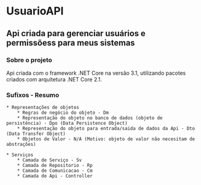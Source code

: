 # UsuarioAPI
## Api criada para gerenciar usuários e permissõess para meus sistemas

### Sobre o projeto
Api criada com o framework .NET Core na versão 3.1, utilizando pacotes criados com arquitetura .NET Core 2.1. 

### Sufixos - Resumo
    * Representações de objetos
        * Regras de negócio do objeto - Dm
        * Representação do objeto no banco de dados (objeto de persistência) - Dpo (Data Persistence Object)
        * Representação do objeto para entrada/saida de dados da Api - Dto (Data Transfer Object)
        * Objetos de Valor - N/A (Motivo: objeto de valor não necesitam de abstrações)

    * Serviços
        * Camada de Serviço - Sv
        * Camada de Repositorio - Rp
        * Camada de Comunicacao - Cm
        * Camada de Api - Controller